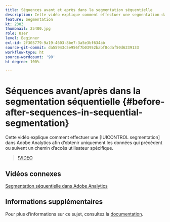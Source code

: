 ```yaml
---
title: Séquences avant et après dans la segmentation séquentielle
description: Cette vidéo explique comment effectuer une segmentation dans Adobe Analytics afin d’obtenir uniquement les données qui précèdent ou suivent un chemin d’accès utilisateur spécifique.
feature: Segmentation
kt: 2303
thumbnail: 25400.jpg
role: User
level: Beginner
exl-id: 2f305779-9a19-4603-8be7-3a5e3bf634ab
source-git-commit: da55943c5e956f7b03952babf8cdaf50d6239133
workflow-type: ht
source-wordcount: '90'
ht-degree: 100%

---
```


# Séquences avant/après dans la segmentation séquentielle {#before-after-sequences-in-sequential-segmentation}

Cette vidéo explique comment effectuer une [!UICONTROL segmentation] dans Adobe Analytics afin d’obtenir uniquement les données qui précèdent ou suivent un chemin d’accès utilisateur spécifique.

>[!VIDEO](https://video.tv.adobe.com/v/25400/?quality=12)

## Vidéos connexes

[Segmentation séquentielle dans Adobe Analytics](sequential-segmentation.md)

## Informations supplémentaires

Pour plus d’informations sur ce sujet, consultez la [documentation](https://experienceleague.adobe.com/docs/analytics/components/segmentation/segmentation-workflow/seg-sequential-build.html?lang=fr).
